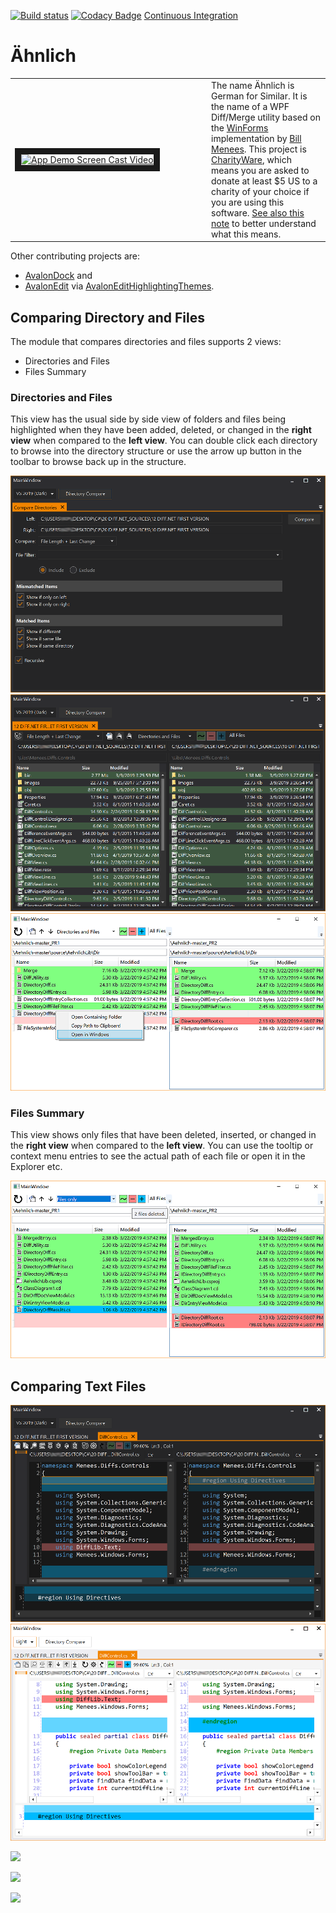 [![Build status](https://ci.appveyor.com/api/projects/status/g3el3ao3rdf6kvp1?svg=true)](https://ci.appveyor.com/project/Dirkster99/aehnlich)
[![Codacy Badge](https://api.codacy.com/project/badge/Grade/4150b6ac353a47abae679c1f29827d13)](https://www.codacy.com?utm_source=github.com&amp;utm_medium=referral&amp;utm_content=Dirkster99/Diff&amp;utm_campaign=Badge_Grade) [Continuous Integration](https://ci.appveyor.com/project/Dirkster99/aehnlich/build/artifacts)

# Ähnlich

<table>
  <tr><td width="300" border="0">
    <a href="http://www.youtube.com/watch?feature=player_embedded&v=8RcPBuN7gqI" target="_blank">
    <img src="http://img.youtube.com/vi/8RcPBuN7gqI/0.jpg" alt="App Demo Screen Cast Video" width="240" height="180" border="10" /></a>
  </td>
  <td>The name Ähnlich is German for Similar. It is the name of a WPF Diff/Merge utility based on the <a href="https://github.com/menees/Diff.Net">WinForms</a> implementation by <a href="http://menees.com/">Bill Menees</a>. This project is <a href="http://charityware.info/">CharityWare</a>, which means you are asked to donate at least $5 US to a charity of your choice if you are using this software. <a href="https://github.com/Dirkster99/Aehnlich/blob/master/source/AehnlichLib/Docs/Readme.txt">See also this note</a> to better understand what this means.
</td>
</tr>
</table>

Other contributing projects are:
- [AvalonDock](https://github.com/Dirkster99/AvalonDock) and
- [AvalonEdit](https://github.com/icsharpcode/AvalonEdit) via [AvalonEditHighlightingThemes](https://github.com/Dirkster99/AvalonEditHighlightingThemes).

## Comparing Directory and Files
The module that compares directories and files supports 2 views:
- Directories and Files
- Files Summary

### Directories and Files
This view has the usual side by side view of folders and files being highlighted when
they have been added, deleted, or changed in the **right view** when compared to the **left view**.
You can double click each directory to browse into the directory structure or use the arrow up button
in the toolbar to browse back up in the structure.

![](https://raw.githubusercontent.com/Dirkster99/Docu/master/Aehnlich/Aehnlich/Aehnlich_DirCompare_VS2016Dark_00.png)
![](https://raw.githubusercontent.com/Dirkster99/Docu/master/Aehnlich/Aehnlich/Aehnlich_DirCompare_VS2016Dark.png)
![](https://raw.githubusercontent.com/Dirkster99/Docu/master/Aehnlich/DirDiffScreen.png)

### Files Summary
This view shows only files that have been deleted, inserted, or changed in the **right view**
when compared to the **left view**. You can use the tooltip or context menu entries to see
the actual path of each file or open it in the Explorer etc.

![](https://raw.githubusercontent.com/Dirkster99/Docu/master/Aehnlich/DirDiffScreen_1.png)

## Comparing Text Files
![](https://raw.githubusercontent.com/Dirkster99/Docu/master/Aehnlich/Aehnlich/Aehnlich_TextCompare_DarkVS2016.png)
![](https://raw.githubusercontent.com/Dirkster99/Docu/master/Aehnlich/Aehnlich/Aehnlich_TextCompare_Light.png)

![](https://raw.githubusercontent.com/Dirkster99/Aehnlich/master/source/00%20Docs/%C3%84hnlichDemo.png)

![](https://raw.githubusercontent.com/Dirkster99/Aehnlich/master/source/00%20Docs/%C3%84hnlich1.png)

![](https://raw.githubusercontent.com/Dirkster99/Aehnlich/master/source/00%20Docs/%C3%84hnlich2.png)

